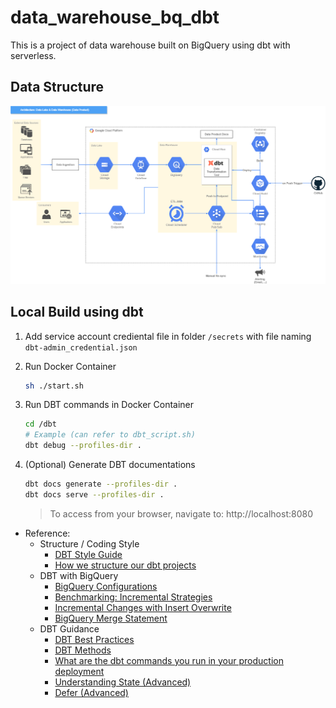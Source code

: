 # data_warehouse_bq_dbt
This is a project of data warehouse built on BigQuery using dbt with serverless.

## Data Structure
![data structure diagram](./data_structure.png)

## Local Build using dbt
1. Add service account crediental file in folder `/secrets` with file naming `dbt-admin_credential.json`
2. Run Docker Container
    ```zsh
    sh ./start.sh
    ```
3. Run DBT commands in Docker Container 
    ```zsh
    cd /dbt
    # Example (can refer to dbt_script.sh)
    dbt debug --profiles-dir .
    ```

4. (Optional) Generate DBT documentations
    ```zsh
    dbt docs generate --profiles-dir .
    dbt docs serve --profiles-dir .
    ```
    >   To access from your browser, navigate to:  http://localhost:8080

-   Reference:
    -   Structure / Coding Style
        -   [DBT Style Guide](https://github.com/dbt-labs/corp/blob/master/dbt_style_guide.md)
        -   [How we structure our dbt projects](https://discourse.getdbt.com/t/how-we-structure-our-dbt-projects/355)
    -   DBT with BigQuery
        -   [BigQuery Configurations](https://docs.getdbt.com/reference/resource-configs/bigquery-configs#use-project-and-dataset-in-configurations)
        -   [Benchmarking: Incremental Strategies](https://discourse.getdbt.com/t/benchmarking-incremental-strategies-on-bigquery/981)
        -   [Incremental Changes with Insert Overwrite](https://discourse.getdbt.com/t/bigquery-dbt-incremental-changes/982)
        -   [BigQuery Merge Statement](https://cloud.google.com/bigquery/docs/reference/standard-sql/dml-syntax#merge_statement)
    -   DBT Guidance
        -   [DBT Best Practices](https://docs.getdbt.com/docs/guides/best-practices)
        -   [DBT Methods](https://docs.getdbt.com/reference/node-selection/methods)
        -   [What are the dbt commands you run in your production deployment](https://discourse.getdbt.com/t/what-are-the-dbt-commands-you-run-in-your-production-deployment-of-dbt/366)
        -   [Understanding State (Advanced)](https://docs.getdbt.com/docs/guides/understanding-state)
        -   [Defer (Advanced)](https://docs.getdbt.com/reference/node-selection/defer)